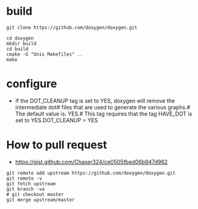 # build 
```
git clone https://github.com/doxygen/doxygen.git

cd doxygen
mkdir build
cd build
cmake -G "Unix Makefiles" ..
make
```



# configure
- If the DOT_CLEANUP tag is set to YES, doxygen will remove the intermediate dot# files that are used to generate the various graphs.# The default value is: YES.# This tag requires that the tag HAVE_DOT is set to YES.DOT_CLEANUP            = YES




# How to pull request
- https://gist.github.com/Chaser324/ce0505fbed06b947d962

```
git remote add upstream https://github.com/doxygen/doxygen.git
git remote -v
git fetch upstream
git branch -va
# git checkout master
git merge upstream/master
````
